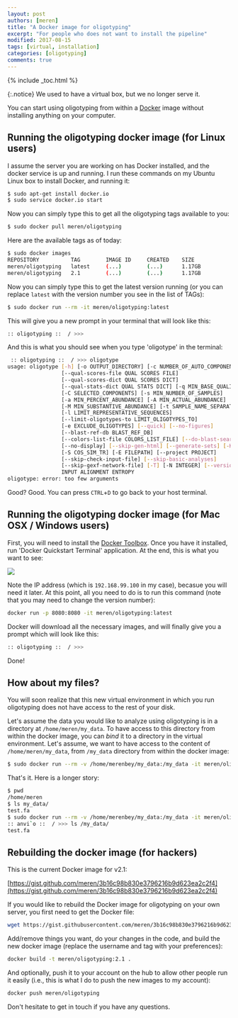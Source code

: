 ```yaml
---
layout: post
authors: [meren]
title: "A Docker image for oligotyping"
excerpt: "For people who does not want to install the pipeline"
modified: 2017-08-15
tags: [virtual, installation]
categories: [oligotyping]
comments: true
---
```


{% include _toc.html %}

{:.notice}
We used to have a virtual box, but we no longer serve it.

You can start using oligotyping from within a [Docker](https://www.docker.com/) image without installing anything on your computer.

## Running the oligotyping docker image (for Linux users)

I assume the server you are working on has Docker installed, and the docker service is up and running. I run these commands on my Ubuntu Linux box to install Docker, and running it:

``` bash
$ sudo apt-get install docker.io
$ sudo service docker.io start
```

Now you can simply type this to get all the oligotyping tags available to you:

``` bash
$ sudo docker pull meren/oligotyping
```

Here are the available tags as of today:

``` bash
$ sudo docker images
REPOSITORY          TAG        IMAGE ID     CREATED    SIZE
meren/oligotyping   latest     (...)        (...)      1.17GB
meren/oligotyping   2.1        (...)        (...)      1.17GB
```

Now you can simply type this to get the latest version running (or you can replace `latest` with the version number you see in the list of TAGs):

``` bash
$ sudo docker run --rm -it meren/oligotyping:latest
```

This will give you a new prompt in your terminal that will look like this:

``` bash
:: oligotyping ::  / >>>
```

And this is what you should see when you type 'oligotype' in the terminal:

``` bash
 :: oligotyping ::  / >>> oligotype
usage: oligotype [-h] [-o OUTPUT_DIRECTORY] [-c NUMBER_OF_AUTO_COMPONENTS]
                 [--qual-scores-file QUAL SCORES FILE]
                 [--qual-scores-dict QUAL SCORES DICT]
                 [--qual-stats-dict QUAL STATS DICT] [-q MIN_BASE_QUALITY]
                 [-C SELECTED_COMPONENTS] [-s MIN_NUMBER_OF_SAMPLES]
                 [-a MIN_PERCENT_ABUNDANCE] [-A MIN_ACTUAL_ABUNDANCE]
                 [-M MIN_SUBSTANTIVE_ABUNDANCE] [-t SAMPLE_NAME_SEPARATOR]
                 [-l LIMIT_REPRESENTATIVE_SEQUENCES]
                 [--limit-oligotypes-to LIMIT_OLIGOTYPES_TO]
                 [-e EXCLUDE_OLIGOTYPES] [--quick] [--no-figures]
                 [--blast-ref-db BLAST_REF_DB]
                 [--colors-list-file COLORS_LIST_FILE] [--do-blast-search]
                 [--no-display] [--skip-gen-html] [--generate-sets] [-K]
                 [-S COS_SIM_TR] [-E FILEPATH] [--project PROJECT]
                 [--skip-check-input-file] [--skip-basic-analyses]
                 [--skip-gexf-network-file] [-T] [-N INTEGER] [--version]
                 INPUT ALIGNMENT ENTROPY
oligotype: error: too few arguments
```

Good? Good. You can press `CTRL`+`D` to go back to your host terminal.


## Running the oligotyping docker image (for Mac OSX / Windows users)

First, you will need to install the [Docker Toolbox](https://www.docker.com/toolbox). Once you have it installed, run 'Docker Quickstart Terminal' application. At the end, this is what you want to see:

<div class="centerimg">
<a href="{{ site.url }}/images/anvio/2015-08-22-docker-image-for-anvio/docker-terminal.png"><img src="{{ site.url }}/images/anvio/2015-08-22-docker-image-for-anvio/docker-terminal.png" /></a>
</div>

Note the IP address (which is `192.168.99.100` in my case), becasue you will need it later. At this point, all you need to do is to run this command (note that you may need to change the version number):

``` bash
docker run -p 8080:8080 -it meren/oligotyping:latest
```

Docker will download all the necessary images, and will finally give you a prompt which will look like this:

``` bash
:: oligotyping ::  / >>>
```

Done!

## How about my files?

You will soon realize that this new virtual environment in which you run oligotyping does not have access to the rest of your disk.

Let's assume the data you would like to analyze using oligotyping is in a directory at `/home/meren/my_data`. To have access to this directory from within the docker image, you can _bind_ it to a directory in the virtual environment. Let's assume, we want to have access to the content of `/home/meren/my_data`, from `/my_data` directory from within the docker image:

``` bash
$ sudo docker run --rm -v /home/merenbey/my_data:/my_data -it meren/oligotyping:latest
```

That's it. Here is a longer story:

``` bash
$ pwd
/home/meren
$ ls my_data/
test.fa
$ sudo docker run --rm -v /home/merenbey/my_data:/my_data -it meren/oligotyping:latest
:: anvi`o ::  / >>> ls /my_data/
test.fa
```


## Rebuilding the docker image (for hackers)

This is the current Docker image for v2.1:

[https://gist.github.com/meren/3b16c98b830e3796216b9d623ea2c2f4](https://gist.github.com/meren/3b16c98b830e3796216b9d623ea2c2f4)

If you would like to rebuild the Docker image for oligotyping on your own server, you first need to get the Docker file:

``` bash
wget https://gist.githubusercontent.com/meren/3b16c98b830e3796216b9d623ea2c2f4/raw/38e4188b0c21de89dd9eace5da361c9f9492f77d/Oligotyping_Dockerfile_v2.1.sh -O Dockerfile
```

Add/remove things you want, do your changes in the code, and build the new docker image (replace the username and tag with your preferences):

``` bash
docker build -t meren/oligotyping:2.1 .
```

And optionally, push it to your account on the hub to allow other people run it easily (i.e., this is what I do to push the new images to my account):

``` bash
docker push meren/oligotyping
```

Don't hesitate to get in touch if you have any questions.
